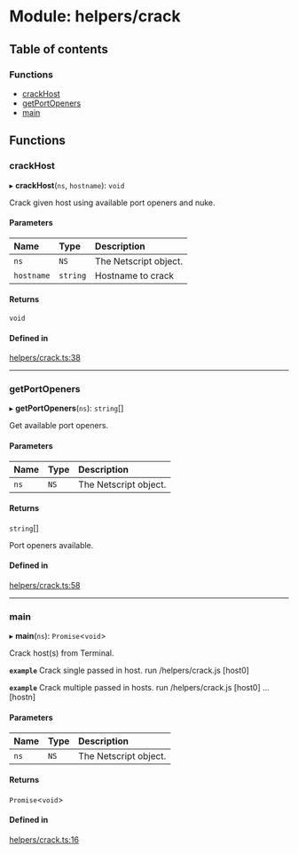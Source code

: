 # Module: helpers/crack

## Table of contents

### Functions

- [crackHost](../wiki/helpers.crack#crackhost)
- [getPortOpeners](../wiki/helpers.crack#getportopeners)
- [main](../wiki/helpers.crack#main)

## Functions

### crackHost

▸ **crackHost**(`ns`, `hostname`): `void`

Crack given host using available port openers and nuke.

#### Parameters

| Name | Type | Description |
| :------ | :------ | :------ |
| `ns` | `NS` | The Netscript object. |
| `hostname` | `string` | Hostname to crack |

#### Returns

`void`

#### Defined in

[helpers/crack.ts:38](https://github.com/vladzaharia/bitburner/blob/468eb83/src/helpers/crack.ts#L38)

___

### getPortOpeners

▸ **getPortOpeners**(`ns`): `string`[]

Get available port openers.

#### Parameters

| Name | Type | Description |
| :------ | :------ | :------ |
| `ns` | `NS` | The Netscript object. |

#### Returns

`string`[]

Port openers available.

#### Defined in

[helpers/crack.ts:58](https://github.com/vladzaharia/bitburner/blob/468eb83/src/helpers/crack.ts#L58)

___

### main

▸ **main**(`ns`): `Promise`<`void`\>

Crack host(s) from Terminal.

**`example`** Crack single passed in host.
run /helpers/crack.js [host0]

**`example`** Crack multiple passed in hosts.
run /helpers/crack.js [host0] ... [hostn]

#### Parameters

| Name | Type | Description |
| :------ | :------ | :------ |
| `ns` | `NS` | The Netscript object. |

#### Returns

`Promise`<`void`\>

#### Defined in

[helpers/crack.ts:16](https://github.com/vladzaharia/bitburner/blob/468eb83/src/helpers/crack.ts#L16)
